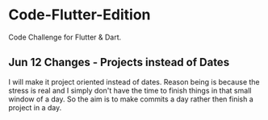 # Code-Flutter-Edition
 Code Challenge for Flutter &amp; Dart. 



## Jun 12 Changes - Projects instead of Dates
I will make it project oriented instead of dates. Reason being is because the stress is real and I simply don't have the time to finish things in that small window of a day. So the aim is to make commits a day rather then finish a project in a day.

